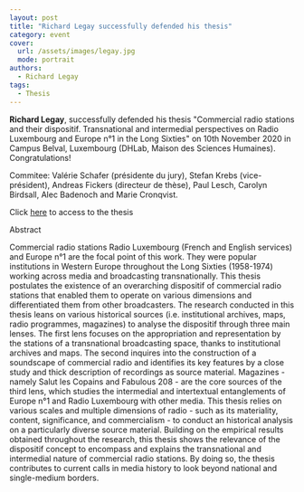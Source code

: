 ```yaml
---
layout: post
title: "Richard Legay successfully defended his thesis"
category: event
cover:
  url: /assets/images/legay.jpg
  mode: portrait
authors:
  - Richard Legay
tags:
  - Thesis
---
```


**Richard Legay**, successfully defended his thesis "Commercial radio stations and their dispositif. Transnational and intermedial perspectives on Radio Luxembourg and Europe n°1 in the Long Sixties" on 10th November 2020 in Campus Belval, Luxembourg (DHLab, Maison des Sciences Humaines). Congratulations!

Commitee: Valérie Schafer (présidente du jury), Stefan Krebs (vice-président), Andreas Fickers (directeur de thèse), Paul Lesch, Carolyn Birdsall, Alec Badenoch and Marie Cronqvist.

Click [here](http://hdl.handle.net/10993/44696) to access to the thesis

<!-- more -->

Abstract

Commercial radio stations Radio Luxembourg (French and English services) and Europe n°1 are the focal point of this work. They were popular institutions in Western Europe throughout the Long Sixties (1958-1974) working across media and broadcasting transnationally. This thesis postulates the existence of an overarching dispositif of commercial radio stations that enabled them to operate on various dimensions and differentiated them from other broadcasters. The research conducted in this thesis leans on various historical sources (i.e. institutional archives, maps, radio programmes, magazines) to analyse the dispositif through three main lenses. The first lens focuses on the appropriation and representation by the stations of a transnational broadcasting space, thanks to institutional archives and maps. The second inquires into the construction of a soundscape of commercial radio and identifies its key features by a close study and thick description of recordings as source material. Magazines - namely Salut les Copains and Fabulous 208 - are the core sources of the third lens, which studies the intermedial and intertextual entanglements of Europe n°1 and Radio Luxembourg with other media. This thesis relies on various scales and multiple dimensions of radio - such as its materiality, content, significance, and commercialism - to conduct an historical analysis on a particularly diverse source material. Building on the empirical results obtained throughout the research, this thesis shows the relevance of the dispositif concept to encompass and explains the transnational and intermedial nature of commercial radio stations. By doing so, the thesis contributes to current calls in media history to look beyond national and single-medium borders.  
